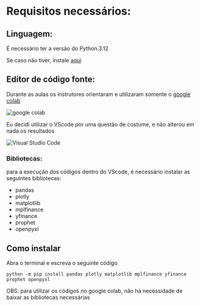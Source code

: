 # Requisitos necessários:

## Linguagem:

É necessário ter a versão do Python.3.12

Se caso não tiver, instale [aqui](https://www.python.org/downloads/)

## Editor de código fonte:

Durante as aulas os instrutores orientaram e utilizaram somente o [google colab](https://colab.research.google.com/?utm_source=scs-index)

![google colab](https://img.shields.io/badge/Colab-F9AB00?style=for-the-badge&logo=googlecolab&color=525252)

Eu decidi utilizar o VScode por uma questão de costume, e não alterou em nada os resultados

![Visual Studio Code](https://img.shields.io/badge/VSCode-0078D4?style=for-the-badge&logo=visual%20studio%20code&logoColor=white)

### Bibliotecas:

para a execução dos códigos dentro do VScode, é necessário instalar as seguintes bibliotecas:

- pandas
- plotly
- matplotlib
- mplfinance
- yfinance
- prophet
- openpyxl

## Como instalar

Abra o terminal e escreva o seguinte código

`python -m pip install pandas plotly matplotlib mplfinance yfinance prophet openpyxl`

OBS: para utilizar os códigos no google colab, não há necessidade de baixar as bibliotecas necessárias
